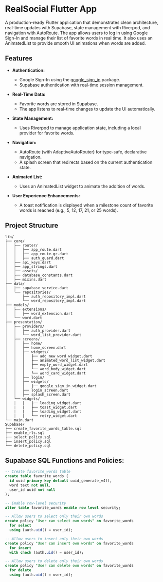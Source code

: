 # RealSocial Flutter App

A production-ready Flutter application that demonstrates clean architecture, real-time updates with Supabase, state management with Riverpod, and navigation with AutoRoute. The app allows users to log in using Google Sign-In and manage their list of favorite words in real time. It also uses an AnimatedList to provide smooth UI animations when words are added.

## Features

- **Authentication:**  
  - Google Sign-In using the [google_sign_in](https://pub.dev/packages/google_sign_in) package.
  - Supabase authentication with real-time session management.
  
- **Real-Time Data:**  
  - Favorite words are stored in Supabase.
  - The app listens to real-time changes to update the UI automatically.

- **State Management:**  
  - Uses Riverpod to manage application state, including a local provider for favorite words.

- **Navigation:**  
  - AutoRoute (with AdaptiveAutoRouter) for type-safe, declarative navigation.
  - A splash screen that redirects based on the current authentication state.

- **Animated List:**  
  - Uses an AnimatedList widget to animate the addition of words.

- **User Experience Enhancements:**  
  - A toast notification is displayed when a milestone count of favorite words is reached (e.g., 5, 12, 17, 21, or 25 words).

## Project Structure

```
lib/
├── core/
│   ├── router/
│   │   ├── app_route.dart
│   │   ├── app_route.gr.dart
│   │   ├── auth_guard.dart
│   ├── api_keys.dart
│   ├── app_strings.dart
│   ├── assets/
│   ├── database_constants.dart
│   ├── mixins.dart
├── data/
│   ├── supabase_service.dart
│   └── repositories/
│       ├── auth_repository_impl.dart
│       └── word_repository_impl.dart
├── models/
│   ├── extensions/
│   │   ├── word_extension.dart
│   └── word.dart
├── presentation/
│   ├── providers/
│   │   ├── auth_provider.dart
│   │   └── word_list_provider.dart
│   ├── screens/
│   │   ├── home/
│   │   ├── home_screen.dart
│   │   ├── widgets/
│   │   │   ├── add_new_word_widget.dart
│   │   │   ├── animated_word_list_widget.dart
│   │   │   ├── empty_word_widget.dart
│   │   │   └── word_body_widget.dart
│   │   │   └── word_card_widget.dart
│   │   ├── login/
│   │   ├── widgets/
│   │   │   ├── google_sign_in_widget.dart
│   │   ├── login_screen.dart
│   │   ├── splash_screen.dart
│   └── widgets/
│   │   │   ├── loading_widget.dart
│   |   |   ├── toast_widget.dart
│   |   |   ├── loading_widget.dart
│   |   |   └── retry_widget.dart
└── main.dart
Supabase/
├── create_favorite_words_table.sql
├── enable_rls.sql
├── select_policy.sql
├── insert_policy.sql
└── delete_policy.sql
```

## Supabase SQL Functions and Policies:

```sql
-- Create favorite_words table
create table favorite_words (
  id uuid primary key default uuid_generate_v4(),
  word text not null,
  user_id uuid not null
);

-- Enable row-level security
alter table favorite_words enable row level security;

-- Allow users to select only their own words
create policy "User can select own words" on favorite_words
  for select
  using (auth.uid() = user_id);

-- Allow users to insert only their own words
create policy "User can insert own words" on favorite_words
  for insert
  with check (auth.uid() = user_id);

-- Allow users to delete only their own words
create policy "User can delete own words" on favorite_words
  for delete
  using (auth.uid() = user_id);
```
